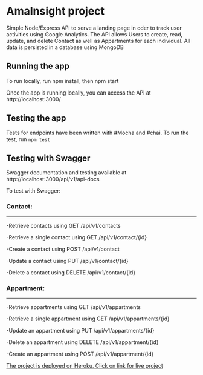 # AmaInsight project
Simple Node/Express API to serve a landing page in oder to track user activities using Google Analytics. The API allows Users to create, read, update, and delete Contact as well as Appartments for each individual. All data is persisted in a database using MongoDB

## Running the app
To run locally, run npm install, then npm start

Once the app is running locally, you can access the API at http://localhost:3000/


## Testing the app
Tests for endpoints have been written with #Mocha and #chai. 
To run the test, run ```npm test```

## Testing with Swagger
Swagger documentation and testing available at http://localhost:3000/api/v1/api-docs

To test with Swagger:

### Contact:
----
-Retrieve contacts using GET /api/v1/contacts

-Retrieve a single contact using GET /api/v1/contact/{id}

-Create a contact using POST /api/v1/contact

-Update a contact using PUT /api/v1/contact/{id}

-Delete a contact using DELETE /api/v1/contact/{id}


### Appartment:
----
-Retrieve appartments using GET /api/v1/appartments

-Retrieve a single appartment using GET /api/v1/appartments/{id}

-Update an appartment using PUT /api/v1/appartments/{id}

-Delete an appartment using DELETE /api/v1/appartment/{id}

-Create an appartment using POST /api/v1/appartment/{id}


[The project is deployed on Heroku. Click on link for live project](https://amainsight.herokuapp.com/)
